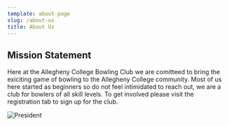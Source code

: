 ```yaml
---
template: about-page
slug: /about-us
title: About Us 
---
```


 ## Mission Statement

 Here at the Allegheny College Bowling Club we are comitteed to bring the exiciting game of bowling to the Allegheny College community. Most of us here started as beginners so do not feel intimidated to reach out, we are a club for bowlers of all skill levels. To get involved please visit the registration tab to sign up for the club.  

![President](/assets/Karnick_Cam_2019.jpg "President")

